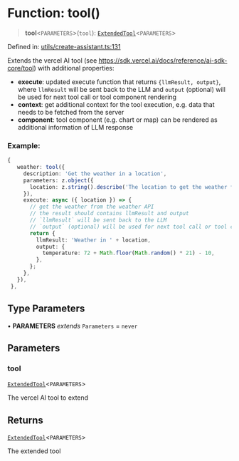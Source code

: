 # Function: tool()

> **tool**\<`PARAMETERS`\>(`tool`): [`ExtendedTool`](../type-aliases/ExtendedTool.md)\<`PARAMETERS`\>

Defined in: [utils/create-assistant.ts:131](https://github.com/GeoDaCenter/openassistant/blob/1b6e044b8153114911daa09cb063c51a2d620732/packages/core/src/utils/create-assistant.ts#L131)

Extends the vercel AI tool (see https://sdk.vercel.ai/docs/reference/ai-sdk-core/tool) with additional properties:

- **execute**: updated execute function that returns `{llmResult, output}`, where `llmResult` will be sent back to the LLM and `output` (optional) will be used for next tool call or tool component rendering
- **context**: get additional context for the tool execution, e.g. data that needs to be fetched from the server 
- **component**: tool component (e.g. chart or map) can be rendered as additional information of LLM response

### Example: 

```ts
{
   weather: tool({
     description: 'Get the weather in a location',
     parameters: z.object({
       location: z.string().describe('The location to get the weather for'),
     }),
     execute: async ({ location }) => {
       // get the weather from the weather API
       // the result should contains llmResult and output
       // `llmResult` will be sent back to the LLM
       // `output` (optional) will be used for next tool call or tool component rendering
       return {
         llmResult: 'Weather in ' + location,
         output: {
           temperature: 72 + Math.floor(Math.random() * 21) - 10,
         },
       };
     },
   }),
 },
```

## Type Parameters

• **PARAMETERS** *extends* `Parameters` = `never`

## Parameters

### tool

[`ExtendedTool`](../type-aliases/ExtendedTool.md)\<`PARAMETERS`\>

The vercel AI tool to extend

## Returns

[`ExtendedTool`](../type-aliases/ExtendedTool.md)\<`PARAMETERS`\>

The extended tool
